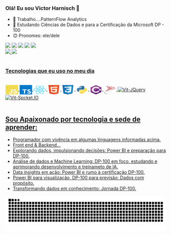 ### Olá! Eu sou Victor Harnisch 👏
- 📎 Trabalho....PatternFlow Analytics
- 🌱 Estudando Ciências de Dados e para a Certificação da Microsoft DP - 100
- 😊 Pronomes: ele/dele
<div>
 <a href="https://instagram.com/vitinho_deutsch_oficial" target="_blank"><img src="https://img.shields.io/badge/-Instagram-%23E4405F?style=for-the-badge&logo=instagram&logoColor=white" target="_blank"></a>
 <a href="https://www.twitch.tv/vitinhodeutsch" target="_blank"><img src="https://img.shields.io/badge/Twitch-9146FF?style=for-the-badge&logo=twitch&logoColor=white" target="_blank"></a>
 <a href="https://discord.gg/509578017455210511" target="_blank"><img src="https://img.shields.io/badge/Discord-7289DA?style=for-the-badge&logo=discord&logoColor=white" target="_blank"></a> 
 <a href = "mailto:harnisch.victor@gmail.com"><img src="https://img.shields.io/badge/-Gmail-%23333?style=for-the-badge&logo=gmail&logoColor=white" target="_blank"></a>
 <a href="https://www.linkedin.com/in/victor-harnisch/" target="_blank"><img src="https://img.shields.io/badge/-LinkedIn-%230077B5?style=for-the-badge&logo=linkedin&logoColor=white" target="_blank"></a> 
</div>
  <div>
    <a href="https://github.com/VictorHarnnisch">
      <img heigth="180em" src="https://github-readme-stats.vercel.app/api?username=VictorHarnnisch&show_icons=true&theme=dark"/>
      <img heigth="180em" src="https://github-readme-stats.vercel.app/api/top-langs/?username=VictorHarnnisch&layout=compact&langs_count=16&theme=dark"/>
  </div><br/>
      
  ### Tecnologias que eu uso no meu dia
<div style="display: inline_block"><br/>
  <img align="center" alt="Vit-Js" height="30" width="40" src="https://raw.githubusercontent.com/devicons/devicon/master/icons/javascript/javascript-plain.svg">
  <img align="center" alt="Vit-Ts" height="30" width="40" src="https://raw.githubusercontent.com/devicons/devicon/master/icons/typescript/typescript-plain.svg">
  <img align="center" alt="Vit-React" height="30" width="40" src="https://raw.githubusercontent.com/devicons/devicon/master/icons/react/react-original.svg">
  <img align="center" alt="Vit-HTML" height="30" width="40" src="https://raw.githubusercontent.com/devicons/devicon/master/icons/html5/html5-original.svg">
  <img align="center" alt="Vit-CSS" height="30" width="40" src="https://raw.githubusercontent.com/devicons/devicon/master/icons/css3/css3-original.svg">
  <img align="center" alt="Vit-Python" height="30" width="40" src="https://raw.githubusercontent.com/devicons/devicon/master/icons/python/python-original.svg">
  <img align="center" alt="Vit-Csharp" height="30" width="40" src="https://raw.githubusercontent.com/devicons/devicon/master/icons/csharp/csharp-original.svg">
  <img align="center" alt="Vit-SQL" height="30" width="40" src="https://raw.githubusercontent.com/devicons/devicon/master/icons/microsoftsqlserver/microsoftsqlserver-original.svg">
  <img align="center" alt="Vit-JQuery" height="20" width="25" src="https://github.com/user-attachments/assets/d14e6d82-a7ce-447c-95bd-ac6d90f222c0">
  <img align="center" alt="Vit-Spcket.IO" height="20" width="25" src="https://github.com/user-attachments/assets/dd7e019e-bd2f-479a-ab38-a8c91c8c0415">
</div><br/>


## Sou Apaixonado por tecnologia e sede de aprender:<br/>
- Programador com vivência em algumas linguagens informadas acima.<br/>
- Front end & Backend...<br/>
- Explorando dados, impulsionando decisões: Power BI e preparação para DP-100.<br/>
- Análise de dados e Machine Learning: DP-100 em foco, estudando e aprimorando desenvolvimento e treinameto de IA.<br/>
- Data insights em ação: Power BI e rumo à certificação DP-100.<br/>
- Power BI para visualização, DP-100 para previsão: Dados com propósito.<br/>
- Transformando dados em conhecimento: Jornada DP-100.<br/>

![snake gif](https://github.com/VictorHarnnisch/VictorHarnnisch/blob/output/github-contribution-grid-snake.svg)
